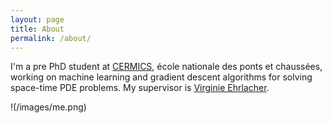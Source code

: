 ```yaml
---
layout: page
title: About
permalink: /about/
---
```


I'm a pre PhD student at [CERMICS](https://cermics-lab.enpc.fr), école nationale des ponts et chaussées, working on machine learning and gradient descent algorithms for solving space-time PDE problems. My supervisor is [Virginie Ehrlacher](https://team.inria.fr/matherials/team-members/virginie-ehrlacher-galland/).


!(/images/me.png)

